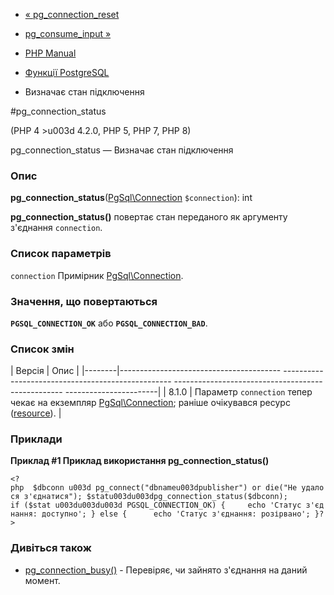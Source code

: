 - [« pg_connection_reset](function.pg-connection-reset.md)
- [pg_consume_input »](function.pg-consume-input.md)

- [PHP Manual](index.md)
- [Функції PostgreSQL](ref.pgsql.md)
- Визначає стан підключення

#pg_connection_status

(PHP 4 \>u003d 4.2.0, PHP 5, PHP 7, PHP 8)

pg_connection_status — Визначає стан підключення

### Опис

**pg_connection_status**([PgSql\Connection](class.pgsql-connection.md)
`$connection`): int

**pg_connection_status()** повертає стан переданого як
аргументу з'єднання `connection`.

### Список параметрів

`connection`
Примірник [PgSql\Connection](class.pgsql-connection.md).

### Значення, що повертаються

**`PGSQL_CONNECTION_OK`** або **`PGSQL_CONNECTION_BAD`**.

### Список змін

| Версія | Опис |
|--------|---------------------------------------- -------------------------------------------------- -------------------------------------------------- -----------------------|
| 8.1.0 | Параметр `connection` тепер чекає на екземпляр [PgSql\Connection](class.pgsql-connection.md); раніше очікувався ресурс ([resource](language.types.resource.md)). |

### Приклади

**Приклад #1 Приклад використання **pg_connection_status()****

` <?php  $dbconn u003d pg_connect("dbnameu003dpublisher") or die("Не удалося з'єднатися"); $statu003du003dpg_connection_status($dbconn); if ($stat u003du003du003d PGSQL_CONNECTION_OK) {     echo 'Статус з'єднання: доступно'; } else {      echo 'Статус з'єднання: розірвано'; }?> `

### Дивіться також

- [pg_connection_busy()](function.pg-connection-busy.md) -
Перевіряє, чи зайнято з'єднання на даний момент.
